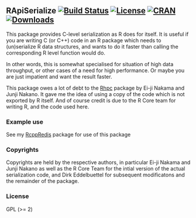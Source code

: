 ## RApiSerialize [![Build Status](https://travis-ci.org/eddelbuettel/rapiserialize.svg)](https://travis-ci.org/eddelbuettel/rapiserialize) [![License](http://img.shields.io/badge/license-GPL%20%28%3E=%202%29-brightgreen.svg?style=flat)](http://www.gnu.org/licenses/gpl-2.0.html) [![CRAN](http://www.r-pkg.org/badges/version/RApiSerialize)](http://cran.rstudio.com/package=RApiSerialize) [![Downloads](http://cranlogs.r-pkg.org/badges/RApiSerialize?color=brightgreen)](http://www.r-pkg.org/pkg/RApiSerialize)

This package provides C-level serialization as R does for itself. It is
useful if you are writing C (or C++) code in an R package which needs to
(un)serialize R data structures, and wants to do it faster than calling the
corresponding R level function would do.

In other words, this is somewhat specialised for situation of high data
throughput, or other cases of a need for high performance.  Or maybe you are
just impatient and want the result faster.

This package owes a lot of debt to the
[Rhpc](http://cran.rstudio.com/package=Rhpc) package by 
Ei-ji Nakama and Junji Nakano. It gave me the idea of using a copy of the
code which is not exported by R itself.  And of course credit is due to the R
Core team for writing R, and the code used here.

### Example use

See my [RcppRedis](https://github.com/eddelbuettel/rcppredis) package for use
of this package

### Copyrights

Copyrights are held by the respective authors, in particular
Ei-ji Nakama and Junji Nakano as well as the R Core Team
for the intial version of the actual serialization code, and
Dirk Eddelbuettel for subsequent modificatons and the remainder
of the package.

### License

GPL (>= 2)

